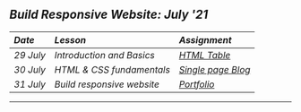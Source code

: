 ## _Build Responsive Website: July '21_
| _Date_ | _Lesson_ | _Assignment_ |
| :----- | :------- | :-------- |
| _29 July_ |  _Introduction and Basics_ | [_HTML Table_](Day%20%231) |
| _30 July_ |  _HTML & CSS fundamentals_ | [_Single page Blog_](Day%20%232) |
| _31 July_ |  _Build responsive website_ | [_Portfolio_](Day%20%233) |
---

